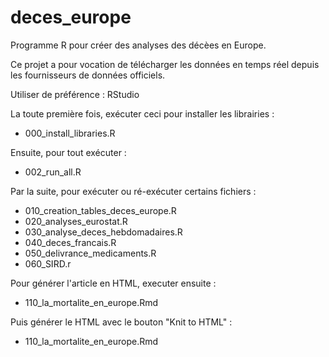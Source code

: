 # deces_europe

Programme R pour créer des analyses des décèes en Europe.

Ce projet a pour vocation de télécharger les données en temps réel depuis les fournisseurs de données officiels.

Utiliser de préférence : RStudio 

La toute première fois, exécuter ceci pour installer les librairies :
  - 000_install_libraries.R

Ensuite, pour tout exécuter :
  - 002_run_all.R

Par la suite, pour exécuter ou ré-exécuter certains fichiers :
  - 010_creation_tables_deces_europe.R
  - 020_analyses_eurostat.R
  - 030_analyse_deces_hebdomadaires.R
  - 040_deces_francais.R
  - 050_delivrance_medicaments.R
  - 060_SIRD.r
  
Pour générer l'article en HTML, executer ensuite :
  - 110_la_mortalite_en_europe.Rmd

Puis générer le HTML avec le bouton "Knit to HTML" :  
  - 110_la_mortalite_en_europe.Rmd
